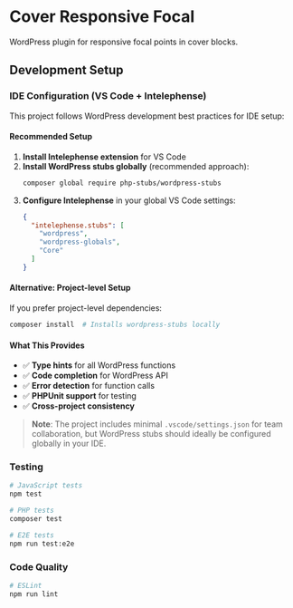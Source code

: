 # Cover Responsive Focal

WordPress plugin for responsive focal points in cover blocks.

## Development Setup

### IDE Configuration (VS Code + Intelephense)

This project follows WordPress development best practices for IDE setup:

#### Recommended Setup

1. **Install Intelephense extension** for VS Code
2. **Install WordPress stubs globally** (recommended approach):
   ```bash
   composer global require php-stubs/wordpress-stubs
   ```
3. **Configure Intelephense** in your global VS Code settings:
   ```json
   {
     "intelephense.stubs": [
       "wordpress",
       "wordpress-globals",
       "Core"
     ]
   }
   ```

#### Alternative: Project-level Setup

If you prefer project-level dependencies:
```bash
composer install  # Installs wordpress-stubs locally
```

#### What This Provides

- ✅ **Type hints** for all WordPress functions
- ✅ **Code completion** for WordPress API
- ✅ **Error detection** for function calls
- ✅ **PHPUnit support** for testing
- ✅ **Cross-project consistency**

> **Note**: The project includes minimal `.vscode/settings.json` for team collaboration, but WordPress stubs should ideally be configured globally in your IDE.

### Testing

```bash
# JavaScript tests
npm test

# PHP tests
composer test

# E2E tests
npm run test:e2e
```

### Code Quality

```bash
# ESLint
npm run lint
```